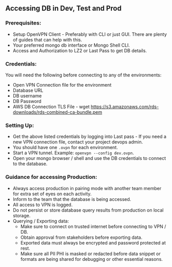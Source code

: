## Accessing DB in Dev, Test and Prod

### Prerequisites:

- Setup OpenVPN Client - Preferably with CLI or just GUI. There are plenty of guides that can help with this. 
- Your preferred mongo db interface or Mongo Shell CLI.
- Access and Authorization to LZ2 or Last Pass to get DB details.

### Credentials: 

You will need the following before connecting to any of the environments:

- Open VPN Connection file for the environment
- Database URL 
- DB username
- DB Password 
- AWS DB Connection TLS File - wget https://s3.amazonaws.com/rds-downloads/rds-combined-ca-bundle.pem

### Setting Up:

- Get the above listed credentials by logging into Last pass - If you need a new VPN connection file, contact your project devops admin. 
- You should have one `.ovpn` for each environment.
- Start a VPN tunnel. Example: `openvpn --config dev.ovpn`.
- Open your mongo browser / shell and use the DB credentials to connect to the database.

### Guidance for accessing Production: 

- Always access production in pairing mode with another team member for extra set of eyes on each activity. 
- Inform to the team that the database is being accessed.
- All access to VPN is logged.
- Do not persist or store database query results from production on local storage. 
- Querying / Exporting data:
  - Make sure to connect on trusted internet before connecting to VPN / DB.
  - Obtain approval from stakeholders before exporting data.
  - Exported data must always be encrypted and password protected at rest.
  - Make sure all PII PHI is masked or redacted before data snippet or formats are being shared for debugging or other essential reasons.


